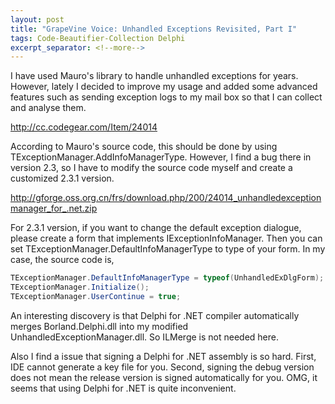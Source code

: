 ```yaml
---
layout: post
title: "GrapeVine Voice: Unhandled Exceptions Revisited, Part I"
tags: Code-Beautifier-Collection Delphi
excerpt_separator: <!--more-->
---
```

I have used Mauro's library to handle unhandled exceptions for years. However, lately I decided to improve my usage and added some advanced features such as sending exception logs to my mail box so that I can collect and analyse them.

http://cc.codegear.com/Item/24014

According to Mauro's source code, this should be done by using TExceptionManager.AddInfoManagerType. However, I find a bug there in version 2.3, so I have to modify the source code myself and create a customized 2.3.1 version.

http://gforge.oss.org.cn/frs/download.php/200/24014_unhandledexceptionmanager_for_.net.zip

For 2.3.1 version, if you want to change the default exception dialogue, please create a form that implements IExceptionInfoManager. Then you can set TExceptionManager.DefaultInfoManagerType to type of your form. In my case, the source code is,

``` csharp
TExceptionManager.DefaultInfoManagerType = typeof(UnhandledExDlgForm);
TExceptionManager.Initialize();
TExceptionManager.UserContinue = true;
```

An interesting discovery is that Delphi for .NET compiler automatically merges Borland.Delphi.dll into my modified UnhandledExceptionManager.dll. So ILMerge is not needed here.

Also I find a issue that signing a Delphi for .NET assembly is so hard. First, IDE cannot generate a key file for you. Second, signing the debug version does not mean the release version is signed automatically for you. OMG, it seems that using Delphi for .NET is quite inconvenient.
<!--more-->
